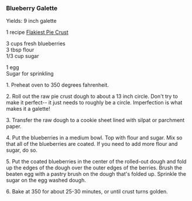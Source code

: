 
### Blueberry Galette  
Yields: 9 inch galette  
  
1 recipe [Flakiest Pie Crust](/2012/11/the-perfect-pumpkin-pie-and-flakiest.html)  
  
3 cups fresh blueberries  
3 tbsp flour  
1/3 cup sugar  
  
1 egg  
Sugar for sprinkling  
  
  
1\. Preheat oven to 350 degrees fahrenheit.  
  
2\. Roll out the raw pie crust dough to about a 13 inch circle. Don't try to make it perfect-- it just needs to roughly be a circle. Imperfection is what makes it a galette!  
  
3\. Transfer the raw dough to a cookie sheet lined with silpat or parchment paper.  
  
4\. Put the blueberries in a medium bowl. Top with flour and sugar. Mix so that all of the blueberries are coated. If you need to add more flour and sugar, do so.  
  
5\. Put the coated blueberries in the center of the rolled-out dough and fold up the edges of the dough over the outer edges of the berries. Brush the beaten egg with a pastry brush on the dough that's folded up. Sprinkle the sugar on the egg washed dough.  
  
6\. Bake at 350 for about 25-30 minutes, or until crust turns golden.  
    